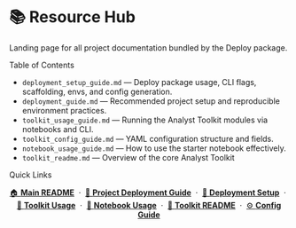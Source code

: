 # 📚 Resource Hub

Landing page for all project documentation bundled by the Deploy package.

Table of Contents
- `deployment_setup_guide.md` — Deploy package usage, CLI flags, scaffolding, envs, and config generation.
- `deployment_guide.md` — Recommended project setup and reproducible environment practices.
- `toolkit_usage_guide.md` — Running the Analyst Toolkit modules via notebooks and CLI.
- `toolkit_config_guide.md` — YAML configuration structure and fields.
- `notebook_usage_guide.md` — How to use the starter notebook effectively.
- `toolkit_readme.md` — Overview of the core Analyst Toolkit

Quick Links

<p align="center">
  <a href="README.md">🏠 <b>Main README</b></a>
  &nbsp;·&nbsp;
  <a href="deployment_guide.md">🚀 <b>Project Deployment Guide</b></a>
  &nbsp;·&nbsp;
  <a href="deployment_setup_guide.md">🔧 <b>Deployment Setup</b></a>
  &nbsp;·&nbsp;
  <a href="toolkit_usage_guide.md">📘 <b>Toolkit Usage</b></a>
  &nbsp;·&nbsp;
  <a href="notebook_usage_guide.md">📓 <b>Notebook Usage</b></a>
  &nbsp;·&nbsp;
  <a href="toolkit_readme.md">📘 <b>Toolkit README</b></a>
  &nbsp;·&nbsp;
  <a href="toolkit_config_guide.md">⚙️ <b>Config Guide</b></a>
</p>

